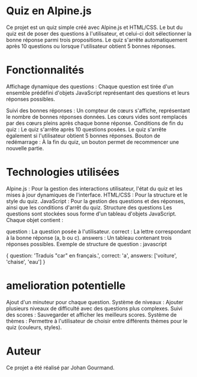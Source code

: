 # Quiz en Alpine.js
Ce projet est un quiz simple créé avec Alpine.js et HTML/CSS. Le but du quiz est de poser des questions à l'utilisateur, et celui-ci doit sélectionner la bonne réponse parmi trois propositions. 
Le quiz s'arrête automatiquement après 10 questions ou lorsque l'utilisateur obtient 5 bonnes réponses.

# Fonctionnalités
Affichage dynamique des questions : Chaque question est tirée d'un ensemble prédéfini d'objets JavaScript représentant des questions et leurs réponses possibles.

Suivi des bonnes réponses : Un compteur de cœurs s'affiche, représentant le nombre de bonnes réponses données. Les cœurs vides sont remplacés par des cœurs pleins après chaque bonne réponse.
Conditions de fin du quiz :
Le quiz s'arrête après 10 questions posées.
Le quiz s'arrête également si l'utilisateur obtient 5 bonnes réponses.
Bouton de redémarrage : À la fin du quiz, un bouton permet de recommencer une nouvelle partie.

# Technologies utilisées
Alpine.js : Pour la gestion des interactions utilisateur, l'état du quiz et les mises à jour dynamiques de l'interface.
HTML/CSS : Pour la structure et le style du quiz.
JavaScript : Pour la gestion des questions et des réponses, ainsi que les conditions d'arrêt du quiz.
Structure des questions
Les questions sont stockées sous forme d'un tableau d'objets JavaScript. Chaque objet contient :

question : La question posée à l'utilisateur.
correct : La lettre correspondant à la bonne réponse (a, b ou c).
answers : Un tableau contenant trois réponses possibles.
Exemple de structure de question :
javascript

{
  question: 'Traduis "car" en français.',
  correct: 'a',
  answers: ['voiture', 'chaise', 'eau']
}
# amelioration potentielle
Ajout d'un minuteur pour chaque question.
Système de niveaux : Ajouter plusieurs niveaux de difficulté avec des questions plus complexes.
Suivi des scores : Sauvegarder et afficher les meilleurs scores.
Système de thèmes : Permettre à l'utilisateur de choisir entre différents thèmes pour le quiz (couleurs, styles).
# Auteur
Ce projet a été réalisé par Johan Gourmand.
